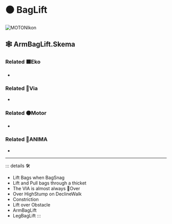 # 🟠 <motor>BagLift</motor>

![MOTONIkon](/Ikon/Motor_Ikon.png)

## 🕸 ArmBagLift.Skema

### Related 🟩<ekos>Eko</ekos>

-

### Related 🔻<via>Via</via>

-

### Related 🟠<motor>Motor</motor>

-

### Related 💜<anima>ANIMA</anima>

-

---

<!-- =================================================== -->
<!-- =================================================== -->
<!-- =================================================== -->
<!-- =================================================== -->
<!-- =================================================== -->
::: details 🛠

- Lift Bags when BagSnag
- Lift and Pull bags through a thicket
- The VIA is almost always 🔻<via>Over</via>
- Over HighStump on DeclineWalk
- Constriction
- Lift over Obstacle
- ArmBagLift
- LegBagLift
:::
